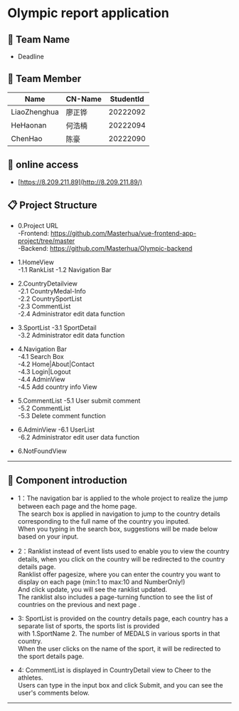 #  Olympic report application

## 👥 Team Name
-   Deadline

## 👥 Team Member

| Name         | CN-Name   | StudentId  |
|--------------|-----------|------------|
| LiaoZhenghua | 廖正铧    | 20222092   |
| HeHaonan     | 何浩楠    | 20222094   |
| ChenHao      | 陈豪      | 20222090   |

## 🚀 online access
-   [https://8.209.211.89](http://8.209.211.89/)

## 📋 Project Structure
-   0.Project URL  
        -Frontend: https://github.com/Masterhua/vue-frontend-app-project/tree/master  
        -Backend:  https://github.com/Masterhua/Olympic-backend  

-   1.HomeView  
        -1.1 RankList
        -1.2 Navigation Bar

-   2.CountryDetailview  
        -2.1 CountryMedal-Info  
        -2.2 CountrySportList  
        -2.3 CommentList  
        -2.4 Administrator edit data function  

-   3.SportList 
        -3.1 SportDetail  
        -3.2 Administrator edit data function  


-   4.Navigation Bar  
        -4.1 Search Box  
        -4.2 Home|About|Contact  
        -4.3 Login|Logout   
        -4.4 AdminView  
        -4.5 Add country info View  

-   5.CommentList
        -5.1 User submit comment  
        -5.2 CommentList  
        -5.3 Delete comment function  

-   6.AdminView
        -6.1 UserList  
        -6.2 Administrator edit user data function  


-   6.NotFoundView


---    
## 🚀 Component introduction

-   1：The navigation bar is applied to the whole project to realize the jump between each page and the home page.  
        The search box is applied in navigation to jump to the country details corresponding to the full name of the country you inputed.  
        When you typing in the search box, suggestions will be made below based on your input.

        
-   2：Ranklist instead of event lists used to enable you to view the country details, when you click on the country will be redirected to the country details page.  
        Ranklist offer pagesize, where you can enter the country you want to display on each page (min:1 to max:10 and NumberOnly!)  
        And click update, you will see the ranklist updated.   
        The ranklist also includes a page-turning function to see the list of countries on the previous and next page .


-   3: SportList is provided on the country details page, each country has a separate list of sports, the sports list is provided   
        with 1.SportName 2. The number of MEDALS in various sports in that country.  
        When the user clicks on the name of the sport, it will be redirected to the sport details page.


-   4: CommentList is displayed in CountryDetail view to Cheer to the athletes.  
        Users can type in the input box and click Submit, and you can see the user's comments below.
---
